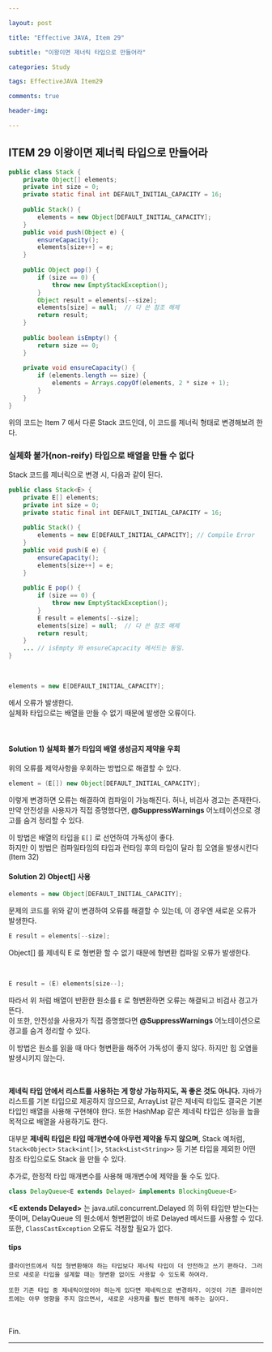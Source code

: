 ```yaml
---

layout: post  

title: "Effective JAVA, Item 29"  

subtitle: "이왕이면 제너릭 타입으로 만들어라"  

categories: Study  

tags: EffectiveJAVA Item29

comments: true  

header-img: 

---
```


## ITEM 29 이왕이면 제너릭 타입으로 만들어라

``` java
public class Stack {
    private Object[] elements;
    private int size = 0;
    private static final int DEFAULT_INITIAL_CAPACITY = 16;
    
    public Stack() {
        elements = new Object[DEFAULT_INITIAL_CAPACITY];
    }
    public void push(Object e) {
        ensureCapacity();
        elements[size++] = e;
    }
    
    public Object pop() {
        if (size == 0) {
            throw new EmptyStackException();
        }
        Object result = elements[--size];
        elements[size] = null;  // 다 쓴 참조 해제
        return result;
    }
    
    public boolean isEmpty() {
        return size == 0;
    }
    
    private void ensureCapacity() {
        if (elements.length == size) {
            elements = Arrays.copyOf(elements, 2 * size + 1);
        }
    }
}
```
위의 코드는 Item 7 에서 다룬 Stack 코드인데, 이 코드를 제너릭 형태로 변경해보려 한다.  

### 실체화 불가(non-reify) 타입으로 배열을 만들 수 없다

Stack 코드를 제너릭으로 변경 시, 다음과 같이 된다.

``` java
public class Stack<E> {
    private E[] elements;
    private int size = 0;
    private static final int DEFAULT_INITIAL_CAPACITY = 16;
    
    public Stack() {
        elements = new E[DEFAULT_INITIAL_CAPACITY]; // Compile Error
    }
    public void push(E e) {
        ensureCapacity();
        elements[size++] = e;
    }
    
    public E pop() {
        if (size == 0) {
            throw new EmptyStackException();
        }
        E result = elements[--size];
        elements[size] = null;  // 다 쓴 참조 해제
        return result;
    }
    ... // isEmpty 와 ensureCapcacity 메서드는 동일.
}
```
<br/>

``` java
elements = new E[DEFAULT_INITIAL_CAPACITY];
```

에서 오류가 발생한다.   
실체화 타입으로는 배열을 만들 수 없기 때문에 발생한 오류이다. 

<br/>

#### Solution 1) 실체화 불가 타입의 배열 생성금지 제약을 우회 
위의 오류를 제약사항을 우회하는 방법으로 해결할 수 있다. 
``` java
element = (E[]) new Object[DEFAULT_INITIAL_CAPACITY];
```
이렇게 변경하면 오류는 해결하여 컴파일이 가능해진다.  허나, 비검사 경고는 존재한다.  
만약 안전성을 사용자가 직접 증명했다면, **@SuppressWarnings** 어노테이션으로 경고를 숨겨 정리할 수 있다.

이 방법은 배열의 타입을 ```E[]``` 로 선언하여 가독성이 좋다.  
하지만 이 방법은 컴파일타임의 타입과 런타임 후의 타입이 달라 힙 오염을 발생시킨다 (Item 32)
<br/>

#### Solution 2) Object[] 사용

``` java
elements = new Object[DEFAULT_INITIAL_CAPACITY];
```
문제의 코드를 위와 같이 변경하여 오류를 해결할 수 있는데, 이 경우엔 새로운 오류가 발생한다.

``` java
E result = elements[--size];

```
Object[] 를 제네릭 E 로 형변환 할 수 없기 때문에 형변환 컴파일 오류가 발생한다.

<br/>

```java
E result = (E) elements[size--];
```
따라서 위 처럼 배열이 반환한 원소를 ```E``` 로 형변환하면 오류는 해결되고 비검사 경고가 뜬다.   
이 또한, 안전성을 사용자가 직접 증명했다면 **@SuppressWarnings** 어노테이션으로 경고를 숨겨 정리할 수 있다.

이 방법은 원소를 읽을 때 마다 형변환을 해주어 가독성이 좋지 않다. 하지만 힙 오염을 발생시키지 않는다.

<br/>

**제네릭 타입 안에서 리스트를 사용하는 게 항상 가능하지도, 꼭 좋은 것도 아니다.** 자바가 리스트를 기본 타입으로 제공하지 않으므로, ArrayList 같은 제네릭 타입도 결국은 기본 타입인 배열을 사용해 구현해야 한다. 또한 HashMap 같은 제네릭 타입은 성능을 높을 목적으로 배열을 사용하기도 한다.  

대부분 **제네릭 타입은 타입 매개변수에 아무런 제약을 두지 않으며**, Stack 예처럼, ```Stack<Object>``` ```Stack<int[]>```, ```Stack<List<String>>``` 등 기본 타입을 제외한 어떤 참조 타입으로도 Stack 을 만들 수 있다.

추가로, 한정적 타입 매개변수를 사용해 매개변수에 제약을 둘 수도 있다.
``` java
class DelayQueue<E extends Delayed> implements BlockingQueue<E>
```
**&#60;E extends Delayed>** 는 java.util.concurrent.Delayed 의 하위 타입만 받는다는 뜻이며, DelayQueue 의 원소에서 형변환없이 바로 Delayed 메서드를 사용할 수 있다. 
또한, ```ClassCastException``` 오류도 걱정할 필요가 없다.

#### tips
```
클라이언트에서 직접 형변환해야 하는 타입보다 제너릭 타입이 더 안전하고 쓰기 편하다. 그러므로 새로운 타입을 설계할 때는 형변환 없이도 사용할 수 있도록 하여라. 

또한 기존 타입 중 제네릭이었어야 하는게 있다면 제네릭으로 변경하자. 이것이 기존 클라이언트에는 아무 영향을 주지 않으면서, 새로운 사용자를 훨씬 편하게 해주는 길이다.
```

<br/>

<br>
Fin.
<br>

---

